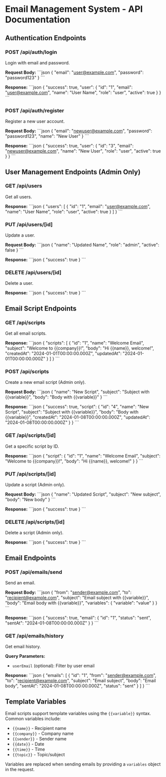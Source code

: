# Email Management System - API Documentation

## Authentication Endpoints

### POST /api/auth/login
Login with email and password.

**Request Body:**
\`\`\`json
{
  "email": "user@example.com",
  "password": "password123"
}
\`\`\`

**Response:**
\`\`\`json
{
  "success": true,
  "user": {
    "id": "1",
    "email": "user@example.com",
    "name": "User Name",
    "role": "user",
    "active": true
  }
}
\`\`\`

### POST /api/auth/register
Register a new user account.

**Request Body:**
\`\`\`json
{
  "email": "newuser@example.com",
  "password": "password123",
  "name": "New User"
}
\`\`\`

**Response:**
\`\`\`json
{
  "success": true,
  "user": {
    "id": "3",
    "email": "newuser@example.com",
    "name": "New User",
    "role": "user",
    "active": true
  }
}
\`\`\`

## User Management Endpoints (Admin Only)

### GET /api/users
Get all users.

**Response:**
\`\`\`json
{
  "users": [
    {
      "id": "1",
      "email": "user@example.com",
      "name": "User Name",
      "role": "user",
      "active": true
    }
  ]
}
\`\`\`

### PUT /api/users/[id]
Update a user.

**Request Body:**
\`\`\`json
{
  "name": "Updated Name",
  "role": "admin",
  "active": false
}
\`\`\`

**Response:**
\`\`\`json
{
  "success": true
}
\`\`\`

### DELETE /api/users/[id]
Delete a user.

**Response:**
\`\`\`json
{
  "success": true
}
\`\`\`

## Email Script Endpoints

### GET /api/scripts
Get all email scripts.

**Response:**
\`\`\`json
{
  "scripts": [
    {
      "id": "1",
      "name": "Welcome Email",
      "subject": "Welcome to {{company}}!",
      "body": "Hi {{name}}, welcome!",
      "createdAt": "2024-01-01T00:00:00.000Z",
      "updatedAt": "2024-01-01T00:00:00.000Z"
    }
  ]
}
\`\`\`

### POST /api/scripts
Create a new email script (Admin only).

**Request Body:**
\`\`\`json
{
  "name": "New Script",
  "subject": "Subject with {{variable}}",
  "body": "Body with {{variable}}"
}
\`\`\`

**Response:**
\`\`\`json
{
  "success": true,
  "script": {
    "id": "4",
    "name": "New Script",
    "subject": "Subject with {{variable}}",
    "body": "Body with {{variable}}",
    "createdAt": "2024-01-08T00:00:00.000Z",
    "updatedAt": "2024-01-08T00:00:00.000Z"
  }
}
\`\`\`

### GET /api/scripts/[id]
Get a specific script by ID.

**Response:**
\`\`\`json
{
  "script": {
    "id": "1",
    "name": "Welcome Email",
    "subject": "Welcome to {{company}}!",
    "body": "Hi {{name}}, welcome!"
  }
}
\`\`\`

### PUT /api/scripts/[id]
Update a script (Admin only).

**Request Body:**
\`\`\`json
{
  "name": "Updated Script",
  "subject": "New subject",
  "body": "New body"
}
\`\`\`

**Response:**
\`\`\`json
{
  "success": true
}
\`\`\`

### DELETE /api/scripts/[id]
Delete a script (Admin only).

**Response:**
\`\`\`json
{
  "success": true
}
\`\`\`

## Email Endpoints

### POST /api/emails/send
Send an email.

**Request Body:**
\`\`\`json
{
  "from": "sender@example.com",
  "to": "recipient@example.com",
  "subject": "Email subject with {{variable}}",
  "body": "Email body with {{variable}}",
  "variables": {
    "variable": "value"
  }
}
\`\`\`

**Response:**
\`\`\`json
{
  "success": true,
  "email": {
    "id": "1",
    "status": "sent",
    "sentAt": "2024-01-08T00:00:00.000Z"
  }
}
\`\`\`

### GET /api/emails/history
Get email history.

**Query Parameters:**
- `userEmail` (optional): Filter by user email

**Response:**
\`\`\`json
{
  "emails": [
    {
      "id": "1",
      "from": "sender@example.com",
      "to": "recipient@example.com",
      "subject": "Email subject",
      "body": "Email body",
      "sentAt": "2024-01-08T00:00:00.000Z",
      "status": "sent"
    }
  ]
}
\`\`\`

## Template Variables

Email scripts support template variables using the `{{variable}}` syntax. Common variables include:
- `{{name}}` - Recipient name
- `{{company}}` - Company name
- `{{sender}}` - Sender name
- `{{date}}` - Date
- `{{time}}` - Time
- `{{topic}}` - Topic/subject

Variables are replaced when sending emails by providing a `variables` object in the request.
